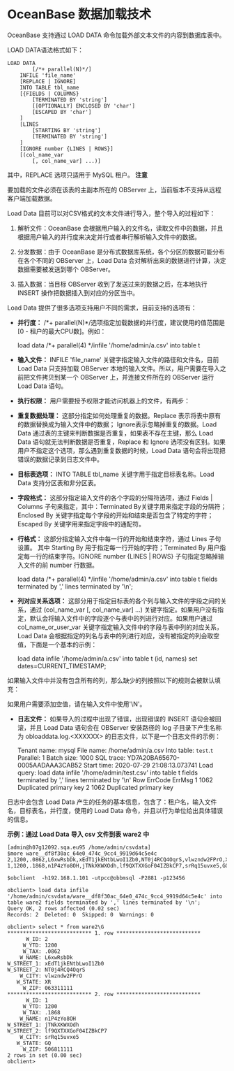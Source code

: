 OceanBase 数据加载技术 
=====================================



OceanBase 支持通过 LOAD DATA 命令加载外部文本文件的内容到数据库表中。

LOAD DATA语法格式如下：

    LOAD DATA
            [/*+ parallel(N)*/]
        INFILE 'file_name'
        [REPLACE | IGNORE]
        INTO TABLE tbl_name
        [{FIELDS | COLUMNS}
            [TERMINATED BY 'string']
            [[OPTIONALLY] ENCLOSED BY 'char']
            [ESCAPED BY 'char']
        ]
        [LINES
            [STARTING BY 'string']
            [TERMINATED BY 'string']
        ]
        [IGNORE number {LINES | ROWS}]
        [(col_name_var
            [, col_name_var] ...)]



其中，REPLACE 选项只适用于 MySQL 租户。
**注意**



要加载的文件必须在该表的主副本所在的 OBServer 上，当前版本不支持从远程客户端加载数据。

Load Data 目前可以对CSV格式的文本文件进行导入，整个导入的过程如下：

1. 解析文件：OceanBase 会根据用户输入的文件名，读取文件中的数据，并且根据用户输入的并行度来决定并行或者串行解析输入文件中的数据。

2. 分发数据：由于 OceanBase 是分布式数据库系统，各个分区的数据可能分布在各个不同的 OBServer 上，Load Data 会对解析出来的数据进行计算，决定数据需要被发送到哪个 OBServer。

3. 插入数据：当目标 OBServer 收到了发送过来的数据之后，在本地执行 INSERT 操作把数据插入到对应的分区当中。






Load Data 提供了很多选项支持用户不同的需求，目前支持的选项有：

* **并行度：** /\*+ parallel(N)\*/选项指定加载数据的并行度，建议使用的值范围是\[0 - 租户的最大CPU数\]。例如：




    load data /*+ parallel(4) */infile '/home/admin/a.csv' into table t



* **输入文件：** INFILE 'file_name' 关键字指定输入文件的路径和文件名，目前 Load Data 只支持加载 OBServer 本地的输入文件。所以，用户需要在导入之前把文件拷贝到某一个 OBServer 上，并连接文件所在的 OBServer 运行Load Data 语句。




<!-- -->

* **执行权限：** 用户需要授予权限才能访问机器上的文件，有两步：






* **重复数据处理：** 这部分指定如何处理重复的数据。Replace 表示将表中原有的数据替换成为输入文件中的数据； Ignore表示忽略掉重复的数据。Load Data 通过表的主键来判断数据是否重复，如果表不存在主键，那么 Load Data 语句就无法判断数据是否重复，Replace 和 Ignore 选项没有区别。如果用户不指定这个选项，那么遇到重复数据的时候，Load Data 语句会将出现把错误的数据记录到日志文件中。




<!-- -->

* **目标表选项：** INTO TABLE tbl_name 关键字用于指定目标表名称。Load Data 支持分区表和非分区表。




<!-- -->

* **字段格式：** 这部分指定输入文件的各个字段的分隔符选项，通过 Fields \| Columns 子句来指定，其中：Terminated By关键字用来指定字段的分隔符；Enclosed By 关键字指定每个字段的开始和结束是否包含了特定的字符；Escaped By 关键字用来指定字段中的通配符。




<!-- -->

* **行格式：** 这部分指定输入文件中每一行的开始和结束字符，通过 Lines 子句设置。 其中 Starting By 用于指定每一行开始的字符；Terminated By 用户指定每一行的结束字符。IGNORE number {LINES \| ROWS} 子句指定忽略掉输入文件的前 number 行数据。




    load data /*+ parallel(4) */infile '/home/admin/a.csv' into table t fields terminated by ',' lines terminated by '\n';



* **列对应关系选项：** 这部分用于指定目标表的各个列与输入文件的字段之间的关系，通过 (col_name_var \[, col_name_var\] ...) 关键字指定。如果用户没有指定，默认会将输入文件中的字段逐个与表中的列进行对应。如果用户通过col_name_or_user_var 关键字指定输入文件中的字段与表中列的对应关系，Load Data 会根据指定的列名与表中的列进行对应，没有被指定的列会取空值，下面是一个基本的示例：




    load data infile '/home/admin/a.csv' into table t (id, names) set dates=CURRENT_TIMESTAMP;



如果输入文件中并没有包含所有的列，那么缺少的列按照以下的规则会被默认填充：



如果用户需要添加空值，请在输入文件中使用'\\N'。

* **日志文件：** 如果导入的过程中出现了错误，出现错误的 INSERT 语句会被回滚，并且 Load Data 语句会在 OBServer 安装路径的 log 子目录下产生名称为 obloaddata.log.\<XXXXXX\> 的日志文件，以下是一个日志文件的示例：




    Tenant name:    mysql
    File name:  /home/admin/a.csv
    Into table: `test`.`t`
    Parallel:   1
    Batch size: 1000
    SQL trace:  YD7A20BA65670-0005AADAAA3CAB52
    Start time: 2020-07-29 21:08:13.073741
    Load query:
    load data infile '/home/admin/test.csv' into table t fields terminated by ',' lines terminated by '\n'
    Row ErrCode ErrMsg
    1   1062    Duplicated primary key
    2   1062    Duplicated primary key



日志中会包含 Load Data 产生的任务的基本信息，包含了：租户名，输入文件名，目标表名，并行度，使用的 Load Data 命令，并且以行为单位给出具体错误的信息。



**示例：通过** **Load Data** **导入 csv 文件到表** **ware2** **中** 

    [admin@h07g12092.sqa.eu95 /home/admin/csvdata]
    $more ware__df8f30ac_64e0_474c_9cc4_9919d64c5e4c
    2,1200,.0862,L6xwRsbDk,xEdT1jkENtbLwoI1Zb0,NT0j4RCQ4OqrS,vlwzndw2FPrO,XR,063311111
    1,1200,.1868,n1P4zYo8OH,jTNkXKWXOdh,lf9QXTXXGoF04IZBkCP7,srRq15uvxe5,GQ,506811111
    
    $obclient  -h192.168.1.101 -utpcc@obbmsql -P2881 -p123456
    
    obclient> load data infile '/home/admin/csvdata/ware__df8f30ac_64e0_474c_9cc4_9919d64c5e4c' into table ware2 fields terminated by ',' lines terminated by '\n';
    Query OK, 2 rows affected (0.02 sec)
    Records: 2  Deleted: 0  Skipped: 0  Warnings: 0
    
    obclient> select * from ware2\G
    *************************** 1. row ***************************
          W_ID: 2
         W_YTD: 1200
         W_TAX: .0862
        W_NAME: L6xwRsbDk
    W_STREET_1: xEdT1jkENtbLwoI1Zb0
    W_STREET_2: NT0j4RCQ4OqrS
        W_CITY: vlwzndw2FPrO
       W_STATE: XR
         W_ZIP: 063311111
    *************************** 2. row ***************************
          W_ID: 1
         W_YTD: 1200
         W_TAX: .1868
        W_NAME: n1P4zYo8OH
    W_STREET_1: jTNkXKWXOdh
    W_STREET_2: lf9QXTXXGoF04IZBkCP7
        W_CITY: srRq15uvxe5
       W_STATE: GQ
         W_ZIP: 506811111
    2 rows in set (0.00 sec)
    obclient>


